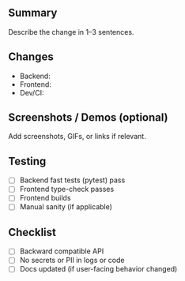 ## Summary

Describe the change in 1–3 sentences.

## Changes

- Backend:
- Frontend:
- Dev/CI:

## Screenshots / Demos (optional)

Add screenshots, GIFs, or links if relevant.

## Testing

- [ ] Backend fast tests (pytest) pass
- [ ] Frontend type-check passes
- [ ] Frontend builds
- [ ] Manual sanity (if applicable)

## Checklist

- [ ] Backward compatible API
- [ ] No secrets or PII in logs or code
- [ ] Docs updated (if user-facing behavior changed)
